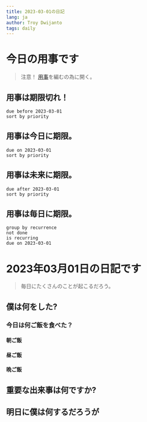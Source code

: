 ```yaml
---
title: 2023-03-01の日記
lang: ja
author: Troy Dwijanto
tags: daily
---
```

# 今日の用事です
> 注意！ [用事](用事.md)を編むの為に開く。
## 用事は期限切れ！
```tasks
due before 2023-03-01
sort by priority
```
## 用事は今日に期限。
```tasks
due on 2023-03-01
sort by priority
```
## 用事は未来に期限。
```tasks
due after 2023-03-01
sort by priority
```
## 用事は毎日に期限。
```tasks
group by recurrence
not done
is recurring
due on 2023-03-01
```
# 2023年03月01日の日記です
> 毎日にたくさんのことが起こるだろう。

## 僕は何をした?

### 今日は何ご飯を食べた？
#### 朝ご飯
#### 昼ご飯
#### 晩ご飯

## 重要な出来事は何ですか?

## 明日に僕は何するだろうが
